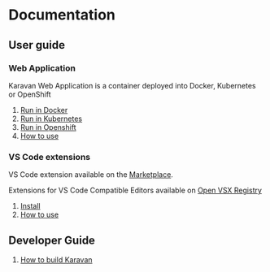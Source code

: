 # Documentation

## User guide

### Web Application

Karavan Web Application is a container deployed into Docker, Kubernetes or OpenShift 

1. [Run in Docker](WEB_DOCKER.md)
2. [Run in Kubernetes](WEB_KUBERNETES.md)
3. [Run in Openshift](WEB_OPENSHIFT.md)
4. [How to use](WEB_HOWTO.md)

### VS Code extensions

VS Code extension available on the [Marketplace](https://marketplace.visualstudio.com/items?itemName=camel-karavan.karavan). 

Extensions for VS Code Compatible Editors available on [Open VSX Registry](https://open-vsx.org/extension/camel-karavan/karavan)

1. [Install](VSCODE_INSTALL.md)
2. [How to use](VSCODE_HOWTO.md)


## Developer Guide

1. [How to build Karavan](DEV.md)

